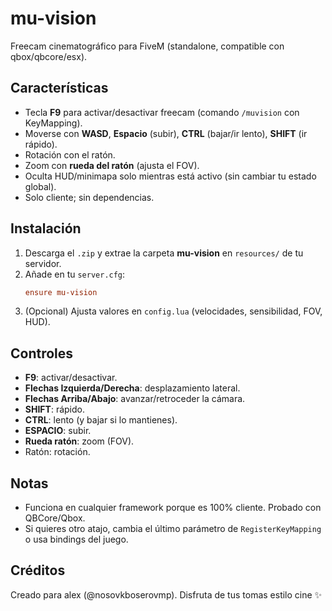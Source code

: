 # mu-vision
Freecam cinematográfico para FiveM (standalone, compatible con qbox/qbcore/esx).

## Características
- Tecla **F9** para activar/desactivar freecam (comando `/muvision` con KeyMapping).
- Moverse con **WASD**, **Espacio** (subir), **CTRL** (bajar/ir lento), **SHIFT** (ir rápido).
- Rotación con el ratón.
- Zoom con **rueda del ratón** (ajusta el FOV).
- Oculta HUD/minimapa solo mientras está activo (sin cambiar tu estado global).
- Solo cliente; sin dependencias.

## Instalación
1. Descarga el `.zip` y extrae la carpeta **mu-vision** en `resources/` de tu servidor.
2. Añade en tu `server.cfg`:
   ```cfg
   ensure mu-vision
   ```
3. (Opcional) Ajusta valores en `config.lua` (velocidades, sensibilidad, FOV, HUD).

## Controles
- **F9**: activar/desactivar.
- **Flechas Izquierda/Derecha**: desplazamiento lateral.
- **Flechas Arriba/Abajo**: avanzar/retroceder la cámara.
- **SHIFT**: rápido.
- **CTRL**: lento (y bajar si lo mantienes).
- **ESPACIO**: subir.
- **Rueda ratón**: zoom (FOV).
- Ratón: rotación.

## Notas
- Funciona en cualquier framework porque es 100% cliente. Probado con QBCore/Qbox.
- Si quieres otro atajo, cambia el último parámetro de `RegisterKeyMapping` o usa bindings del juego.

## Créditos
Creado para alex (@nosovkboserovmp). Disfruta de tus tomas estilo cine ✨
